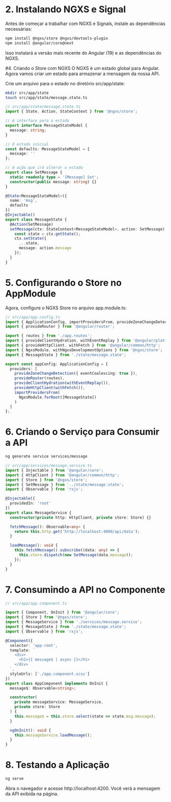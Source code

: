 # 2. Instalando NGXS e Signal
Antes de começar a trabalhar com NGXS e Signals, instale as dependências necessárias:


```bash
npm install @ngxs/store @ngxs/devtools-plugin
npm install @angular/core@next
```

Isso instalará a versão mais recente do Angular (19) e as dependências do NGXS.

#4. Criando o Store com NGXS
O NGXS é um estado global para Angular. Agora vamos criar um estado para armazenar a mensagem da nossa API.

Crie um arquivo para o estado no diretório src/app/state:

```bash
mkdir src/app/state
touch src/app/state/message.state.ts
```

```typescript
// src/app/state/message.state.ts
import { State, Action, StateContext } from '@ngxs/store';

// A interface para o estado
export interface MessageStateModel {
  message: string;
}

// O estado inicial
const defaults: MessageStateModel = {
  message: ''
};

// A ação que irá alterar o estado
export class SetMessage {
  static readonly type = '[Message] Set';
  constructor(public message: string) {}
}

@State<MessageStateModel>({
  name: 'msg',
  defaults
})
@Injectable()
export class MessageState {
  @Action(SetMessage)
  setMessage(ctx: StateContext<MessageStateModel>, action: SetMessage) {
    const state = ctx.getState();
    ctx.setState({
      ...state,
      message: action.message
    });
  }
}
```

# 5. Configurando o Store no AppModule
Agora, configure o NGXS Store no arquivo app.module.ts:

```typescript
// src/app/app.config.ts
import { ApplicationConfig, importProvidersFrom, provideZoneChangeDetection } from '@angular/core';
import { provideRouter } from '@angular/router';

import { routes } from './app.routes';
import { provideClientHydration, withEventReplay } from '@angular/platform-browser';
import { provideHttpClient, withFetch } from '@angular/common/http';
import { NgxsModule, withNgxsDevelopmentOptions } from '@ngxs/store';
import { MessageState } from './state/message.state';

export const appConfig: ApplicationConfig = {
  providers: [
    provideZoneChangeDetection({ eventCoalescing: true }), 
    provideRouter(routes), 
    provideClientHydration(withEventReplay()), 
    provideHttpClient(withFetch()),
    importProvidersFrom(
      NgxsModule.forRoot([MessageState])
    )
  ]
};
``` 

# 6. Criando o Serviço para Consumir a API

```bash
ng generate service services/message
```

```typescript
// src/app/services/message.service.ts
import { Injectable } from '@angular/core';
import { HttpClient } from '@angular/common/http';
import { Store } from '@ngxs/store';
import { SetMessage } from '../state/message.state';
import { Observable } from 'rxjs';

@Injectable({
  providedIn: 'root'
})
export class MessageService {
  constructor(private http: HttpClient, private store: Store) {}

  fetchMessage(): Observable<any> {
    return this.http.get('http://localhost:4000/api/data');
  }

  loadMessage(): void {
    this.fetchMessage().subscribe((data: any) => {
      this.store.dispatch(new SetMessage(data.message));
    });
  }
}
```	

# 7. Consumindo a API no Componente

```typescript
// src/app/app.component.ts

import { Component, OnInit } from '@angular/core';
import { Store } from '@ngxs/store';
import { MessageService } from './services/message.service';
import { MessageState } from './state/message.state';
import { Observable } from 'rxjs';

@Component({
  selector: 'app-root',
  template: `
    <div>
      <h1>{{ message$ | async }}</h1>
    </div>
  `,
  styleUrls: ['./app.component.scss']
})
export class AppComponent implements OnInit {
  message$: Observable<string>;

  constructor(
    private messageService: MessageService,
    private store: Store
  ) {
    this.message$ = this.store.select(state => state.msg.message);
  }

  ngOnInit(): void {
    this.messageService.loadMessage();
  }
}
```

# 8. Testando a Aplicação

```bash
ng serve
```

Abra o navegador e acesse http://localhost:4200. Você verá a mensagem da API exibida na página.
